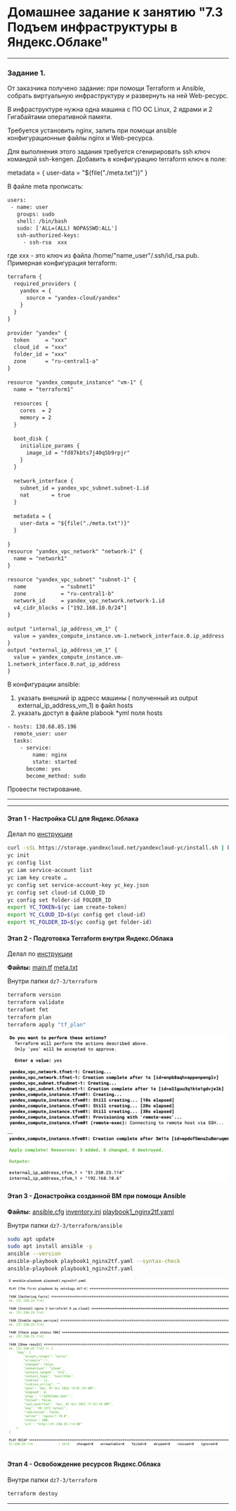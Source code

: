 # Домашнее задание к занятию "7.3 Подъем инфраструктуры в Яндекс.Облаке"

---

### Задание 1. 

От заказчика получено задание: при помощи Terraform и Ansible, собрать виртуальную инфраструктуру и развернуть на ней Web-ресурс. 

В инфраструктуре нужна одна машина с ПО ОС Linux, 2 ядрами и 2 Гигабайтами оперативной памяти. 

Требуется установить nginx, залить при помощи ansible конфигурационные файлы nginx и Web-ресурса. 

Для выполнения этого задания требуется сгенирировать ssh ключ командой ssh-kengen. Добавить в конфигурацию terraform ключ в поле:

 metadata = {
    user-data = "${file("./meta.txt")}"
  }
 
 В файле meta прописать: 
 ```
 users:
  - name: user
    groups: sudo
    shell: /bin/bash
    sudo: ['ALL=(ALL) NOPASSWD:ALL']
    ssh-authorized-keys:
      - ssh-rsa  xxx
```

где xxx - это ключ из файла /home/"name_user"/.ssh/id_rsa.pub.
Примерная конфигурация terraform:
```
terraform {
  required_providers {
    yandex = {
      source = "yandex-cloud/yandex"
    }
  }
}

provider "yandex" {
  token     = "xxx"
  cloud_id  = "xxx"
  folder_id = "xxx"
  zone      = "ru-central1-a"
}

resource "yandex_compute_instance" "vm-1" {
  name = "terraform1"

  resources {
    cores  = 2
    memory = 2
  }

  boot_disk {
    initialize_params {
      image_id = "fd87kbts7j40q5b9rpjr"
    }
  }

  network_interface {
    subnet_id = yandex_vpc_subnet.subnet-1.id
    nat       = true
  }
  
  metadata = {
    user-data = "${file("./meta.txt")}"
  }

}
resource "yandex_vpc_network" "network-1" {
  name = "network1"
}

resource "yandex_vpc_subnet" "subnet-1" {
  name           = "subnet1"
  zone           = "ru-central1-b"
  network_id     = yandex_vpc_network.network-1.id
  v4_cidr_blocks = ["192.168.10.0/24"]
}

output "internal_ip_address_vm_1" {
  value = yandex_compute_instance.vm-1.network_interface.0.ip_address
}
output "external_ip_address_vm_1" {
  value = yandex_compute_instance.vm-1.network_interface.0.nat_ip_address
}
```
В конфигурации ansible:
1) указать внешний ip адресс машины ( полученный из output external_ip_address_vm_1)  в файл hosts
2) указать доступ в файле plabook *yml поля hosts
```
- hosts: 138.68.85.196
  remote_user: user
  tasks:
    - service:
        name: nginx
        state: started
      become: yes
      become_method: sudo
```

Провести тестирование. 

---
---

#### Этап 1 - Настройка CLI для Яндекс.Облака

Делал по [инструкции](https://cloud.yandex.ru/docs/cli/quickstart#install)

```sh
curl -sSL https://storage.yandexcloud.net/yandexcloud-yc/install.sh | bash
yc init
yc config list
yc iam service-account list
yc iam key create …
yc config set service-account-key yc_key.json
yc config set cloud-id CLOUD_ID
yc config set folder-id FOLDER_ID
export YC_TOKEN=$(yc iam create-token)
export YC_CLOUD_ID=$(yc config get cloud-id)
export YC_FOLDER_ID=$(yc config get folder-id)
```

#### Этап 2 - Подготовка Terraform внутри Яндекс.Облака

Делал по [инструкции](https://cloud.yandex.ru/docs/tutorials/infrastructure-management/terraform-quickstart)

**Файлы:**
[main.tf](terraform/main.tf)
[meta.txt](terraform/meta.txt)

Внутри папки `dz7-3/terraform`
```sh
terraform version
terraform validate
terrafomt fmt
terraform plan
terraform apply "tf_plan"
```
![task1 screen1-1](https://github.com/paive-media/netology_dz_6-5/blob/main/dz_tf_7-3_screen1-1.png "terraform@yac result begin")
…
![task1 screen1-2](https://github.com/paive-media/netology_dz_6-5/blob/main/dz_tf_7-3_screen1-2.png "terraform@yac result end")


#### Этап 3 - Донастройка созданной ВМ при помощи Ansible

**Файлы:**
[ansible.cfg](ansible/ansible.cfg)
[inventory.ini](ansible/inventory.ini)
[playbook1_nginx2tf.yaml](ansible/playbook1_nginx2tf.yaml)

Внутри папки `dz7-3/terraform/ansible`
```sh
sudo apt update
sudo apt install ansible -y
ansible --version
ansible-playbook playbook1_nginx2tf.yaml --syntax-check
ansible-playbook playbook1_nginx2tf.yaml
```
![task1 screen2](https://github.com/paive-media/netology_dz_6-5/blob/main/dz_tf_7-3_screen2.png "ansible playbook result")


#### Этап 4 - Освобождение ресурсов Яндекс.Облака

Внутри папки `dz7-3/terraform`
```sh
terraform destoy
```


---
